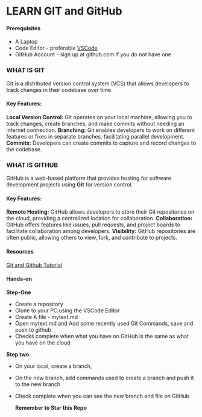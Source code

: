 # LEARN GIT and GitHub

#### Prerequisites 
- A Laptop
- Code Editor  - preferable [VSCode](https://code.visualstudio.com/download)
- GitHub Account - sign up at github.com if you do not have one

### WHAT IS GIT
Git is a distributed version control system (VCS) that allows developers to track changes in their codebase over time.

#### Key Features:

**Local Version Control:** Git operates on your local machine, allowing you to track changes, create branches, and make commits without needing an internet connection.
**Branching:**  Git enables developers to work on different features or fixes in separate branches, facilitating parallel development.
**Commits:** Developers can create commits to capture and record changes to the codebase.

### WHAT IS GITHUB
GitHub is a web-based platform that provides hosting for software development projects using **Git** for version control.
#### Key Features:

**Remote Hosting:** GitHub allows developers to store their Git repositories on the cloud, providing a centralized location for collaboration.
**Collaboration:** GitHub offers features like issues, pull requests, and project boards to facilitate collaboration among developers.
**Visibility:** GitHub repositories are often public, allowing others to view, fork, and contribute to projects.

#### Resources  
[Git and Github Tutorial](https://www.youtube.com/playlist?list=PL4cUxeGkcC9goXbgTDQ0n_4TBzOO0ocPR)

#### Hands-on 
**Step-One**
- Create a repository
- Clone to your PC using the VSCode Editor
- Create  A file - mytext.md
- Open mytext.md and Add some recently used Git Commands, save and push to github
- Checks complete when what you have on GitHub is the same as what you have on the cloud

**Step two**
- On your local, create a branch,
- On the new branch, add commands used to create a branch and push it to the new branch
- Check complete when you can see the new branch and file on GitHub

  **Remember to Star this Repo**
